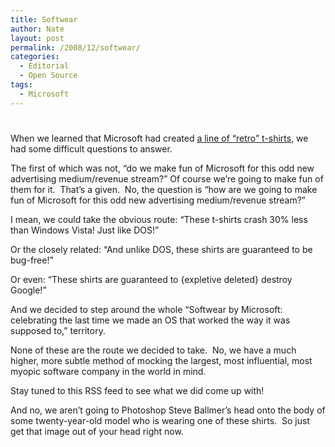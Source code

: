 ```yaml
---
title: Softwear
author: Nate
layout: post
permalink: /2008/12/softwear/
categories:
  - Editorial
  - Open Source
tags:
  - Microsoft
---
```

# 

When we learned that Microsoft had created [a line of “retro” t-shirts][1], we had some difficult questions to answer.

 [1]: http://www.microsoft.com/windows/softwearbymicrosoft/story/

The first of which was not, “do we make fun of Microsoft for this odd new advertising medium/revenue stream?” Of course we’re going to make fun of them for it.  That’s a given.  No, the question is “how are we going to make fun of Microsoft for this odd new advertising medium/revenue stream?”

I mean, we could take the obvious route: “These t-shirts crash 30% less than Windows Vista! Just like DOS!”

Or the closely related: “And unlike DOS, these shirts are guaranteed to be bug-free!”

Or even: “These shirts are guaranteed to {expletive deleted} destroy Google!”

And we decided to step around the whole “Softwear by Microsoft: celebrating the last time we made an OS that worked the way it was supposed to,” territory.

None of these are the route we decided to take.  No, we have a much higher, more subtle method of mocking the largest, most influential, most myopic software company in the world in mind.

Stay tuned to this RSS feed to see what we did come up with!

And no, we aren’t going to Photoshop Steve Ballmer’s head onto the body of some twenty-year-old model who is wearing one of these shirts.  So just get that image out of your head right now.